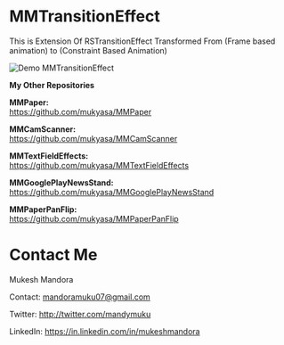 MMTransitionEffect
==================

This is Extension Of RSTransitionEffect Transformed From (Frame based animation) to (Constraint Based Animation)

![Demo MMTransitionEffect](http://i.imgur.com/VgLIiif.gif)


**My Other Repositories**

**MMPaper:**<br />
https://github.com/mukyasa/MMPaper<br />

**MMCamScanner:**<br />
https://github.com/mukyasa/MMCamScanner<br />

**MMTextFieldEffects:**<br />
https://github.com/mukyasa/MMTextFieldEffects<br />

**MMGooglePlayNewsStand:**<br />
https://github.com/mukyasa/MMGooglePlayNewsStand

**MMPaperPanFlip:**<br /> 
https://github.com/mukyasa/MMPaperPanFlip<br />



Contact Me
==========
Mukesh Mandora

Contact: mandoramuku07@gmail.com

Twitter: http://twitter.com/mandymuku

LinkedIn: https://in.linkedin.com/in/mukeshmandora
